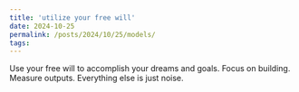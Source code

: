 ```yaml
---
title: 'utilize your free will'
date: 2024-10-25
permalink: /posts/2024/10/25/models/
tags:
---
```

Use your free will to accomplish your dreams and goals. Focus on building. Measure outputs. Everything else is just noise.
